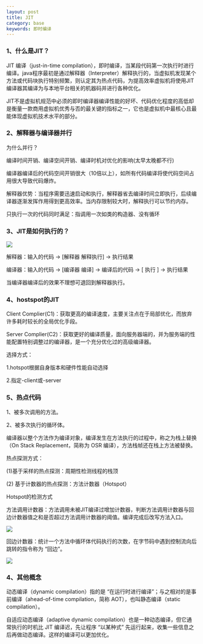 ```yaml
---
layout: post
title: JIT
category: base
keywords: 即时编译
---
```


### 1、什么是JIT？

JIT 编译（just-in-time compilation），即时编译，当某段代码第一次执行时进行编译。java程序最初是通过解释器（Interpreter）解释执行的，当虚拟机发现某个方法或代码块执行特别频繁，则认定其为热点代码，为提高效率虚拟机将使用JIT编译器其编译为与本地平台相关的机器码并进行各种优化。

JIT不是虚拟机规范中必须的即时编译器编译性能的好坏、代码优化程度的高低却是衡量一款商用虚拟机优秀与否的最关键的指标之一，它也是虚拟机中最核心且最能体现虚拟机技术水平的部分。

### 2、解释器与编译器并行

为什么并行？

编译时间开销、编译空间开销、编译时机对优化的影响(太早太晚都不行)

编译器编译后的代码空间开销很大（10倍以上），如所有代码编译将使代码空间占用很大导致代码爆炸。

解释器优势：当程序需要迅速启动和执行，解释器省去编译时间立即执行，后续编译器逐渐发挥作用得到更高效率。当内存限制较大时，解释执行可以节约内存。

只执行一次的代码同时满足：指调用一次如类的构造器、没有循环

### 3、JIT是如何执行的？

![](https://i.loli.net/2020/11/01/C91RNA7WMYQ3jua.jpg)

解释器：输入的代码 -> [解释器 解释执行] -> 执行结果

编译器：输入的代码 -> [编译器 编译] -> 编译后的代码 -> [ 执行 ] -> 执行结果

当编译器编译后的效果不理想可退回到解释器执行。

### 4、hostspot的JIT

Client Complier(C1)：获取更高的编译速度，主要关注点在于局部优化，而放弃许多耗时较长的全局优化手段。

Server Complier(C2)：获取更好的编译质量，面向服务器端的，并为服务端的性能配置特别调整过的编译器，是一个充分优化过的高级编译器。

选择方式：

1.hotspot根据自身版本和硬件性能自动选择

2.指定-client或-server

### 5、热点代码

1、被多次调用的方法。

2、被多次执行的循环体。

编译器以整个方法作为编译对象，编译发生在方法执行的过程中，称之为栈上替换（On Stack Replacement，简称为 OSR 编译），方法栈帧还在栈上方法被替换。

热点探测方式：

(1)基于采样的热点探测：周期性检测线程的栈顶

(2) 基于计数器的热点探测：方法计数器（Hotspot）

Hotspot的检测方式

方法调用计数器：方法调用未被JIT编译过增加计数器，判断方法调用计数器与回边计数器值之和是否超过方法调用计数器的阈值。编译完成后改写方法入口。

![](https://i.loli.net/2020/11/01/2q1I8V4BWJ6pgQZ.png)

回边计数器：统计一个方法中循环体代码执行的次数，在字节码中遇到控制流向后跳转的指令称为 “回边”。

![](https://i.loli.net/2020/11/01/3q1OEvYwZxSkdpG.png)

### 4、其他概念

动态编译（dynamic compilation）指的是 “在运行时进行编译”；与之相对的是事前编译（ahead-of-time compilation，简称 AOT），也叫静态编译（static compilation）。

自适应动态编译（adaptive dynamic compilation）也是一种动态编译，但它通常执行的时机比 JIT 编译迟，先让程序 “以某种式” 先运行起来，收集一些信息之后再做动态编译。这样的编译可以更加优化。

